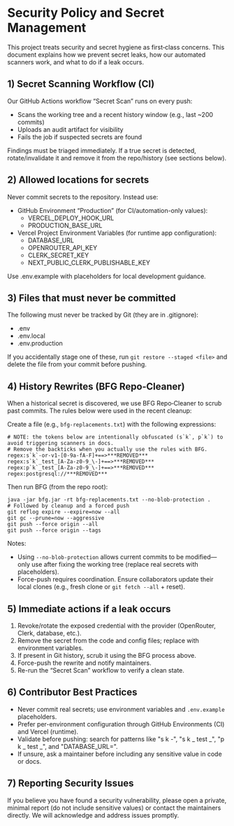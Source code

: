 # Security Policy and Secret Management

This project treats security and secret hygiene as first‑class concerns. This document explains how we prevent secret leaks, how our automated scanners work, and what to do if a leak occurs.

## 1) Secret Scanning Workflow (CI)

Our GitHub Actions workflow “Secret Scan” runs on every push:
- Scans the working tree and a recent history window (e.g., last ~200 commits)
- Uploads an audit artifact for visibility
- Fails the job if suspected secrets are found

Findings must be triaged immediately. If a true secret is detected, rotate/invalidate it and remove it from the repo/history (see sections below).

## 2) Allowed locations for secrets

Never commit secrets to the repository. Instead use:
- GitHub Environment “Production” (for CI/automation-only values):
  - VERCEL_DEPLOY_HOOK_URL
  - PRODUCTION_BASE_URL
- Vercel Project Environment Variables (for runtime app configuration):
  - DATABASE_URL
  - OPENROUTER_API_KEY
  - CLERK_SECRET_KEY
  - NEXT_PUBLIC_CLERK_PUBLISHABLE_KEY

Use .env.example with placeholders for local development guidance.

## 3) Files that must never be committed

The following must never be tracked by Git (they are in .gitignore):
- .env
- .env.local
- .env.production

If you accidentally stage one of these, run `git restore --staged <file>` and delete the file from your commit before pushing.

## 4) History Rewrites (BFG Repo‑Cleaner)

When a historical secret is discovered, we use BFG Repo‑Cleaner to scrub past commits. The rules below were used in the recent cleanup:

Create a file (e.g., `bfg-replacements.txt`) with the following expressions:

```
# NOTE: the tokens below are intentionally obfuscated (s`k`, p`k`) to avoid triggering scanners in docs.
# Remove the backticks when you actually use the rules with BFG.
regex:s`k`-or-v1-[0-9a-fA-F]+==>***REMOVED***
regex:s`k`_test_[A-Za-z0-9_\-]+==>***REMOVED***
regex:p`k`_test_[A-Za-z0-9_\-]+==>***REMOVED***
regex:postgresql://***REMOVED***
```

Then run BFG (from the repo root):

```
java -jar bfg.jar -rt bfg-replacements.txt --no-blob-protection .
# Followed by cleanup and a forced push
git reflog expire --expire=now --all
git gc --prune=now --aggressive
git push --force origin --all
git push --force origin --tags
```

Notes:
- Using `--no-blob-protection` allows current commits to be modified—only use after fixing the working tree (replace real secrets with placeholders).
- Force-push requires coordination. Ensure collaborators update their local clones (e.g., fresh clone or `git fetch --all` + reset).

## 5) Immediate actions if a leak occurs

1. Revoke/rotate the exposed credential with the provider (OpenRouter, Clerk, database, etc.).
2. Remove the secret from the code and config files; replace with environment variables.
3. If present in Git history, scrub it using the BFG process above.
4. Force-push the rewrite and notify maintainers.
5. Re-run the “Secret Scan” workflow to verify a clean state.

## 6) Contributor Best Practices

- Never commit real secrets; use environment variables and `.env.example` placeholders.
- Prefer per-environment configuration through GitHub Environments (CI) and Vercel (runtime).
- Validate before pushing: search for patterns like "s k -", "s k _ test _", "p k _ test _", and "DATABASE_URL=".
- If unsure, ask a maintainer before including any sensitive value in code or docs.

## 7) Reporting Security Issues

If you believe you have found a security vulnerability, please open a private, minimal report (do not include sensitive values) or contact the maintainers directly. We will acknowledge and address issues promptly.

